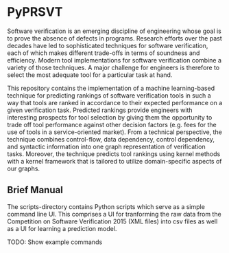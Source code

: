 # PyPRSVT

Software verification is an emerging discipline of engineering whose goal is to prove the absence of defects in programs.
Research efforts over the past decades have led to sophisticated techniques for software verification, each of which makes different trade-offs in terms of soundness and efficiency.
Modern tool implementations for software verification combine a variety of those techniques.
A major challenge for engineers is therefore to select the most adequate tool for a particular task at hand.

This repository contains the implementation of a machine learning-based technique for predicting rankings of software verification tools in such a way that tools are ranked in accordance to their expected performance on a given verification task. Predicted rankings provide engineers with interesting prospects for tool selection by giving them the opportunity to trade off tool performance against other decision factors (e.g. fees for the use of tools in a service-oriented market).
From a technical perspective, the technique combines control-flow, data dependency, control dependency, and syntactic information into one graph representation of verification tasks.
Moreover, the technique predicts tool rankings using kernel methods with a kernel framework that is tailored to utilize domain-specific aspects of our graphs.

## Brief Manual

The scripts-directory contains Python scripts which serve as a simple command line UI. This comprises a UI for tranforming the raw data from the Competition on Software Verification 2015 (XML files) into csv files as well as a UI for learning a prediction model. 

TODO: Show example commands
